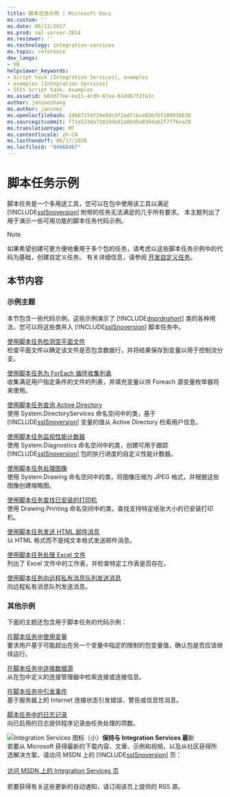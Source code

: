 ```yaml
---
title: 脚本任务示例 | Microsoft Docs
ms.custom: ''
ms.date: 06/13/2017
ms.prod: sql-server-2014
ms.reviewer: ''
ms.technology: integration-services
ms.topic: reference
dev_langs:
- VB
helpviewer_keywords:
- Script task [Integration Services], examples
- examples [Integration Services]
- SSIS Script task, examples
ms.assetid: b0dd77ee-ee11-4cd9-87aa-61dd67f2fe1c
author: janinezhang
ms.author: janinez
ms.openlocfilehash: 2db671fd729e0dcdf2adf1bce83b76f20093663b
ms.sourcegitcommit: f71e523da72019de81a8bd5a0394a62f7f76ea20
ms.translationtype: MT
ms.contentlocale: zh-CN
ms.lasthandoff: 06/17/2020
ms.locfileid: "84968467"
---
```

# <a name="script-task-examples"></a>脚本任务示例
  脚本任务是一个多用途工具，您可以在包中使用该工具以满足 [!INCLUDE[ssISnoversion](../../includes/ssisnoversion-md.md)] 附带的任务无法满足的几乎所有要求。 本主题列出了用于演示一些可用功能的脚本任务代码示例。  
  
> [!NOTE]  
>  如果希望创建可更方便地重用于多个包的任务，请考虑以这些脚本任务示例中的代码为基础，创建自定义任务。 有关详细信息，请参阅 [开发自定义任务](../extending-packages-custom-objects/task/developing-a-custom-task.md)。  
  
## <a name="in-this-section"></a>本节内容  
  
### <a name="example-topics"></a>示例主题  
 本节包含一些代码示例，这些示例演示了 [!INCLUDE[dnprdnshort](../../includes/dnprdnshort-md.md)] 类的各种用法，您可以将这些类并入 [!INCLUDE[ssISnoversion](../../includes/ssisnoversion-md.md)] 脚本任务中。  
  
 [使用脚本任务检测空平面文件](../extending-packages-scripting-task-examples/detecting-an-empty-flat-file-with-the-script-task.md)  
 检查平面文件以确定该文件是否包含数据行，并将结果保存到变量以用于控制流分支。  
  
 [使用脚本任务为 ForEach 循环收集列表](../extending-packages-scripting-task-examples/gathering-a-list-for-the-foreach-loop-with-the-script-task.md)  
 收集满足用户指定条件的文件的列表，并填充变量以供 Foreach 源变量枚举器将来使用。  
  
 [使用脚本任务查询 Active Directory](../extending-packages-scripting-task-examples/querying-the-active-directory-with-the-script-task.md)  
 使用 System.DirectoryServices 命名空间中的类，基于 [!INCLUDE[ssISnoversion](../../includes/ssisnoversion-md.md)] 变量的值从 Active Directory 检索用户信息。  
  
 [使用脚本任务监视性能计数器](../extending-packages-scripting-task-examples/monitoring-performance-counters-with-the-script-task.md)  
 使用 System.Diagnostics 命名空间中的类，创建可用于跟踪 [!INCLUDE[ssISnoversion](../../includes/ssisnoversion-md.md)] 包的执行进度的自定义性能计数器。  
  
 [使用脚本任务处理图像](../extending-packages-scripting-task-examples/working-with-images-with-the-script-task.md)  
 使用 System.Drawing 命名空间中的类，将图像压缩为 JPEG 格式，并根据这些图像创建缩略图。  
  
 [使用脚本任务查找已安装的打印机](../extending-packages-scripting-task-examples/finding-installed-printers-with-the-script-task.md)  
 使用 Drawing.Printing 命名空间中的类，查找支持特定纸张大小的已安装打印机。  
  
 [使用脚本任务发送 HTML 邮件消息](../extending-packages-scripting-task-examples/sending-an-html-mail-message-with-the-script-task.md)  
 以 HTML 格式而不是纯文本格式发送邮件消息。  
  
 [使用脚本任务处理 Excel 文件](../extending-packages-scripting-task-examples/working-with-excel-files-with-the-script-task.md)  
 列出了 Excel 文件中的工作表，并检查特定工作表是否存在。  
  
 [使用脚本任务向远程私有消息队列发送消息](../extending-packages-scripting-task-examples/sending-to-a-remote-private-message-queue-with-the-script-task.md)  
 向远程私有消息队列发送消息。  
  
### <a name="other-examples"></a>其他示例  
 下面的主题还包含用于脚本任务的代码示例：  
  
 [在脚本任务中使用变量](../extending-packages-scripting/task/using-variables-in-the-script-task.md)  
 要求用户基于可能超出在另一个变量中指定的限制的包变量值，确认包是否应该继续运行。  
  
 [在脚本任务中连接数据源](../extending-packages-scripting/task/connecting-to-data-sources-in-the-script-task.md)  
 从在包中定义的连接管理器中检索连接或连接信息。  
  
 [在脚本任务中引发事件](../extending-packages-scripting/task/raising-events-in-the-script-task.md)  
 基于服务器上的 Internet 连接状态引发错误、警告或信息性消息。  
  
 [脚本任务中的日志记录](../extending-packages-scripting/task/logging-in-the-script-task.md)  
 向已启用的日志提供程序记录由任务处理的项数。  
  
![Integration Services 图标（小）](../media/dts-16.gif "集成服务图标（小）")**保持与 Integration Services 最**新  <br /> 若要从 Microsoft 获得最新的下载内容、文章、示例和视频，以及从社区获得所选解决方案，请访问 MSDN 上的 [!INCLUDE[ssISnoversion](../../includes/ssisnoversion-md.md)] 页：<br /><br /> [访问 MSDN 上的 Integration Services 页](https://go.microsoft.com/fwlink/?LinkId=136655)<br /><br /> 若要获得有关这些更新的自动通知，请订阅该页上提供的 RSS 源。  
  
  
